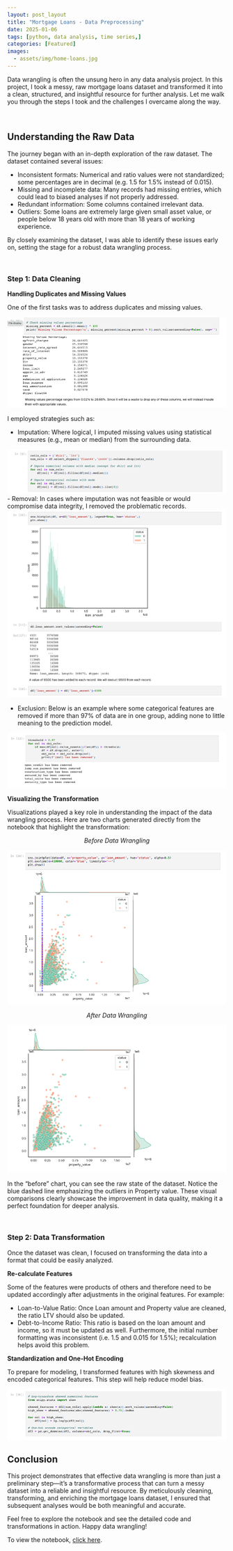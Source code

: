 ```yaml
---
layout: post_layout
title: "Mortgage Loans - Data Preprocessing"
date: 2025-01-06
tags: [python, data analysis, time series,]
categories: [Featured]
images:
  - assets/img/home-loans.jpg
---
```


Data wrangling is often the unsung hero in any data analysis project. In this project, I took a messy, raw mortgage loans dataset and transformed it into a clean, structured, and insightful resource for further analysis. Let me walk you through the steps I took and the challenges I overcame along the way.

<br>

## Understanding the Raw Data

The journey began with an in-depth exploration of the raw dataset. The dataset contained several issues:

- Inconsistent formats: Numerical and ratio values were not standardized; some percentages are in decimal (e.g. 1.5 for 1.5% instead of 0.015).
- Missing and incomplete data: Many records had missing entries, which could lead to biased analyses if not properly addressed.
- Redundant information: Some columns contained irrelevant data.
- Outliers: Some loans are extremely large given small asset value, or people below 18 years old with more than 18 years of working experience.

By closely examining the dataset, I was able to identify these issues early on, setting the stage for a robust data wrangling process.

<br>

### Step 1: Data Cleaning

**Handling Duplicates and Missing Values**

One of the first tasks was to address duplicates and missing values. 

<img src="https://raw.githubusercontent.com/Hoale2908/Mortgage_Loans_Data_Preprocessing/refs/heads/main/missing%20values.png" class="post-image">

<br>



I employed strategies such as:

- Imputation: Where logical, I imputed missing values using statistical measures (e.g., mean or median) from the surrounding data.  
<img src="https://raw.githubusercontent.com/Hoale2908/Mortgage_Loans_Data_Preprocessing/refs/heads/main/fill%20missing%20values.png" class="post-image">

<br>
- Removal: In cases where imputation was not feasible or would compromise data integrity, I removed the problematic records.

<img src="https://raw.githubusercontent.com/Hoale2908/Mortgage_Loans_Data_Preprocessing/refs/heads/main/clean%20loan%20amount.png" class="post-image">

<br>

- Exclusion: Below is an example where some categorical features are removed if more than 97% of data are in one group, adding none to little meaning to the prediction model.

<img src="https://raw.githubusercontent.com/Hoale2908/Mortgage_Loans_Data_Preprocessing/refs/heads/main/remove%20redundant%20columns.png" class="post-image">

**Visualizing the Transformation**

Visualizations played a key role in understanding the impact of the data wrangling process. Here are two charts generated directly from the notebook that highlight the transformation:

*<center>Before Data Wrangling</center>*

<img src="https://raw.githubusercontent.com/Hoale2908/Mortgage_Loans_Data_Preprocessing/refs/heads/main/pv%20before.png" class="post-image">

<br>

*<center>After Data Wrangling</center>*

<img src="https://raw.githubusercontent.com/Hoale2908/Mortgage_Loans_Data_Preprocessing/refs/heads/main/pv%20after.png" class="post-image">

<br>

In the “before” chart, you can see the raw state of the dataset. Notice the blue dashed line emphasizing the outliers in Property value. These visual comparisons clearly showcase the improvement in data quality, making it a perfect foundation for deeper analysis.

<br>

### Step 2: Data Transformation

Once the dataset was clean, I focused on transforming the data into a format that could be easily analyzed.

**Re-calculate Features**

Some of the features were products of others and therefore need to be updated accordingly after adjustments in the original features. For example:
- Loan-to-Value Ratio: Once Loan amount and Property value are cleaned, the ratio LTV should also be updated. 
- Debt-to-Income Ratio: This ratio is based on the loan amount and income, so it must be updated as well. Furthermore, the initial number formatting was inconsistent (i.e. 1.5 and 0.015 for 1.5%); recalculation helps avoid this problem. 

**Standardization and One-Hot Encoding**

To prepare for modeling, I transformed features with high skewness and encoded categorical features. This step will help reduce model bias.

<img src="https://raw.githubusercontent.com/Hoale2908/Mortgage_Loans_Data_Preprocessing/refs/heads/main/feature%20engineering.png" class="post-image">

<br>

## Conclusion

This project demonstrates that effective data wrangling is more than just a preliminary step—it’s a transformative process that can turn a messy dataset into a reliable and insightful resource. By meticulously cleaning, transforming, and enriching the mortgage loans dataset, I ensured that subsequent analyses would be both meaningful and accurate.

Feel free to explore the notebook and see the detailed code and transformations in action. Happy data wrangling!

To view the notebook, [click here](https://github.com/Hoale2908/Mortgage_Loans_Data_Preprocessing/blob/main/code.ipynb).